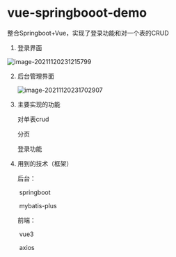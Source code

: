 # vue-springbooot-demo
整合Springboot+Vue，实现了登录功能和对一个表的CRUD





1. 登录界面

![image-20211120231215799](C:\Users\admin\AppData\Roaming\Typora\typora-user-images\image-20211120231215799.png)

2. 后台管理界面

   ![image-20211120231702907](C:\Users\admin\AppData\Roaming\Typora\typora-user-images\image-20211120231702907.png)

3. 主要实现的功能

     对单表crud

     分页

     登录功能

4. 用到的技术（框架）

   后台：

   ​	springboot

   ​	mybatis-plus

   前端：

   ​    vue3

   ​	axios

   ​    

   
